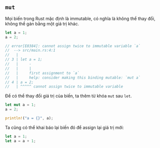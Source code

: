 ## `mut`

Mọi biến trong Rust mặc định là immutable, có nghĩa là không thể thay đổi, 
không thể gán bằng một giá trị khác. 

```rust
let a = 1;
a = 2;

// error[E0384]: cannot assign twice to immutable variable `a`
//  --> src/main.rs:4:1
//   |
// 3 | let a = 1;
//   |     -
//   |     |
//   |     first assignment to `a`
//   |     help: consider making this binding mutable: `mut a`
// 4 | a = 2;
//   | ^^^^^ cannot assign twice to immutable variable
```


Để có thể thay đổi giá trị của biến, ta thêm từ khóa `mut` sau `let`. 

```rust
let mut a = 1;
a = 2;

println!("a = {}", a);
```

Ta cũng có thể khai báo lại biến đó để assign lại giá trị mới:

```rust
let a = 1;
let a = a + 1;
```
